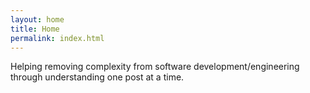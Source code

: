```yaml
---
layout: home
title: Home
permalink: index.html
---
```

<p class="intro">
  Helping removing complexity from software development/engineering through understanding one post at a time.
</p>
